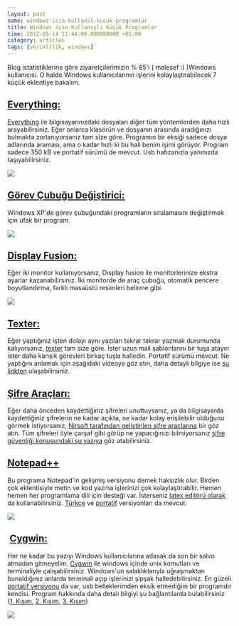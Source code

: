 ```yaml
--- 
layout: post 
name: windows-icin-kullansl-kucuk-programlar 
title: Windows için Kullanışlı Küçük Programlar 
time: 2012-05-14 11:44:00.000000000 +01:00
category: articles
tags: [verimlilik, windows]
---
```


 Blog istatistiklerine göre ziyaretçilerimizin % 85'i ( malesef :) )Windows kullanıcısı. O halde Windows kullanıcılarının işlerini kolaylaştırabilecek 7 küçük eklentiye bakalım.

## [Everything:](http://www.voidtools.com/)

[Everything](http://www.voidtools.com/) ile bilgisayarınızdaki dosyaları diğer tüm yöntemlerden daha hızlı arayabilirsiniz. Eğer onlarca klasörün ve dosyanın arasında aradığınızı bulmakta zorlanıyorsanız tam size göre. Programın bir eksiği sadece dosya adlarında araması, ama o kadar hızlı ki bu hali benim işimi görüyor. Program sadece 350 kB ve portatif sürümü de mevcut. Usb hafızanızla yanınızda taşıyabilirsiniz.

[![](h{{site.url}}/images/everything.jpg)]({{site.url}}/images/everything.jpg)


## [Görev Çubuğu Değiştirici:](http://nerdcave.webs.com/)

Windows XP'de görev çubuğundaki programların sıralamasını değiştirmek için ufak bir program.

[![]({{site.url}}/images/taskbar_shuffle.jpg)]({{site.url}}/images/taskbar_shuffle.jpg)

## [Display Fusion:](http://www.displayfusion.com/)

Eğer iki monitor kullanıyorsanız, Dısplay fusion ile monitorlerinize ekstra ayarlar kazanabilirsiniz. İki monitorde de araç çubuğu, otomatik pencere boyutlandırma, farklı masaüstü resimleri belirme gibi.

[![]({{site.url}}/images/display_fusion.gif)]({{site.url}}/images/display_fusion.gif)

## [Texter:](http://texter.en.softonic.com/)

Eğer yaptığınız işten dolayı aynı yazıları tekrar tekrar yazmak durumunda kalıyorsanız, [texter](http://texter.en.softonic.com/) tam size göre. İster uzun mail şablonlarını bir tuşa atayın ister daha karışık görevleri birkaç tuşla halledin. Portatif sürümü mevcut.
Ne yaptığını anlamak için aşağıdaki videoya göz atın, daha detaylı bilgiye ise [şu linkten](http://lifehacker.com/238306/lifehacker-code-texter-windows?tag=softwaretexter) ulaşabilirsiniz.

## [Şifre Araçları:](http://www.nirsoft.net/utils/index.html#password_utils)

Eğer daha önceden kaydettiğiniz şifreleri unuttuysanız, ya da bilgisayarda kaydettiğiniz şifrelerin ne kadar açıkta, ne kadar kolay erişilebilir olduğunu görmek istiyorsanız, [Nirsoft tarafından geliştirilen şifre araçlarına](http://www.nirsoft.net/utils/index.html#password_utils) bir göz atın. Tüm şifreleri öyle çarşaf gibi görüp ne yapacığınızı bilmiyorsanız [şifre güvenliği konusundaki şu yazıya](http://www.asuyatuyolar.org/2011/01/sifrem-neydi-acaba-123456.html) göz atabilirsiniz.

## [Notepad++](http://notepad-plus-plus.org/)

Bu programa Notepad'in gelişmiş versiyonu demek haksızlık olur. Birden çok eklentisiyle metin ve kod yazma işlerinizi çok kolaylaştırabilir. Hemen hemen her programlama dili için desteği var. İsterseniz [latex editörü olarak](http://nimal.info/blog/2010/latex-on-windows-with-miktex-and-notepad/) da kullanabilirsiniz. [Türkçe](http://notepad-plus-plus.org/contribute/binary-translations.html) ve [portatif](http://portableapps.com/apps/development/notepadpp_portable) versiyonları da mevcut.

[![]({{site.url}}/images/notepad.gif)]({{site.url}}/images/notepad.gif)

##  [Cygwin:](http://cygwin.net/)

Her ne kadar bu yazıyı Windows kullanıcılarına adasak da son bir salvo atmadan gitmeyelim. [Cygwin](http://cygwin.net/) ile windows içinde unix komutları ve terminaliyle çalışabilirsiniz. Windows'un salaklıklarıyla uğraşmaktan bunaldığınız anlarda terminali açıp işlerinizi şipşak halledebilirsiniz. En güzeli [portatif versiyonu](http://symbiosoft.net/projects/cygwin-portable) da var, usb belleklerimden eksik etmediğim bir programdır kendisi. Program hakkında daha detalı bilgiyi şu bağlantılarda bulabilirsiniz ([1. Kısım](http://lifehacker.com/179514/geek-to-live--introduction-to-cygwin-part-i?tag=softwarecygwin), [2. Kısım](http://lifehacker.com/180690/geek-to-live--introduction-to-cygwin-part-ii-+-more-useful-commands?tag=softwarecygwin), [3. Kısım](http://lifehacker.com/180690/geek-to-live--introduction-to-cygwin-part-ii-+-more-useful-commands?tag=softwarecygwin))

[![]({{site.url}}/images/cygwin.gif)]({{site.url}}/images/cygwin.gif)
